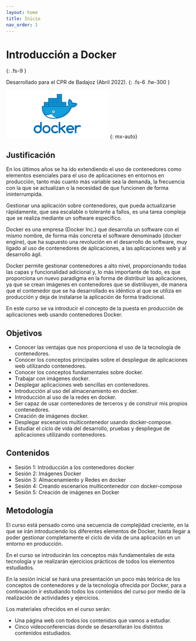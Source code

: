 ```yaml
---
layout: home
title: Inicio
nav_order: 1
---
```

# Introducción a Docker
{: .fs-9 }

Desarrollado para el CPR de Badajoz (Abril 2022).
{: .fs-6 .fw-300 }

![docker](sesion1/img/docker.png)
{: mx-auto}

## Justificación

En los últimos años se ha ido extendiendo el uso de contenedores como elementos esenciales para el uso de aplicaciones en entornos en producción, tanto más cuanto más variable sea la demanda, la frecuencia con la que se actualizan o la necesidad de que funcionen de forma ininterrumpida.

Gestionar una aplicación sobre contenedores, que pueda actualizarse rápidamente, que sea escalable o tolerante a fallos, es una tarea compleja que se realiza mediante un software específico. 

Docker es una empresa (Docker Inc.) que desarrolla un software con el mismo nombre, de forma más concreta el software denominado (docker engine), que ha supuesto una revolución en el desarrollo de software, muy ligado al uso de contenedores de aplicaciones, a las aplicaciones web y al desarrollo ágil.

Docker permite gestionar contenedores a alto nivel, proporcionando todas las capas y funcionalidad adicional y, lo más importante de todo, es que proporciona un nuevo paradigma en la forma de distribuir las aplicaciones, ya que se crean imágenes en contenedores que se distribuyen, de manera que el contenedor que se ha desarrollado es idéntico al que se utiliza en producción y deja de instalarse la aplicación de forma tradicional.

En este curso se va introducir el concepto de la puesta en producción de aplicaciones web usando contenedores Docker.

## Objetivos

* Conocer las ventajas que nos proporciona el uso de la tecnología de contenedores.
* Conocer los conceptos principales sobre el despliegue de aplicaciones web utilizando contenedores.
* Conocer los conceptos fundamentales sobre docker.
* Trabajar con imágenes docker.
* Desplegar aplicaciones web sencillas en contenedores.
* Introducción al uso del almacenamiento en docker.
* Introducción al uso de la redes en docker.
* Ser capaz de usar contenedores de terceros y de construir mis propios contenedores.    
* Creación de imágenes docker.
* Desplegar escenarios multicontenedor usando docker-compose.
* Estudiar el ciclo de vida del desarrollo, pruebas y despliegue de aplicaciones utilizando contenedores.

## Contenidos

* Sesión 1: Introducción a los contenedores docker
* Sesión 2: Imágenes Docker
* Sesión 3: Almacenamiento y Redes en docker
* Sesión 4: Creando escenarios multicontenedor con docker-compose 
* Sesión 5: Creación de imágenes en Docker 

## Metodología

El curso está pensado como una secuencia de complejidad creciente, en la que se irán introduciendo los diferentes elementos de Docker, hasta llegar a poder gestionar completamente el ciclo de vida de una aplicación en un entorno en producción.

En el curso se introducirán los conceptos más fundamentales de esta tecnología y se realizarán ejercicios prácticos de todos los elementos estudiados.

En la sesión inicial se hará una presentación un poco más teórica de los conceptos de contenedores y de la tecnología ofrecida por Docker, para a continuación ir estudiando todos los contenidos del curso por medio de la realización de actividades y ejercicios.

Los materiales ofrecidos en el curso serán:

* Una página web con todos los contenidos que vamos a estudiar.
* Cinco videoconferencias donde se desarrollarán los distintos contenidos estudiados.

